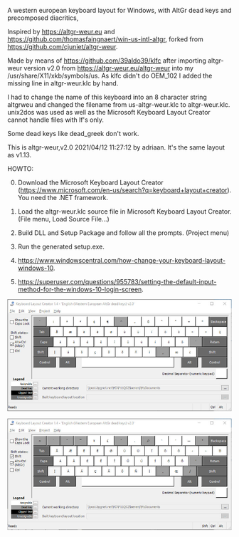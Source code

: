 A western european keyboard layout for Windows, with AltGr dead keys
and precomposed diacritics,

Inspired by https://altgr-weur.eu and
https://github.com/thomasfaingnaert/win-us-intl-altgr, forked from
https://github.com/cjuniet/altgr-weur.

Made by means of https://github.com/39aldo39/klfc after importing
altgr-weur version v2.0 from https://altgr-weur.eu/altgr-weur into my
/usr/share/X11/xkb/symbols/us.  As klfc didn't do OEM_102 I added the
missing line in altgr-weur.klc by hand.

I had to change the name of this keyboard into an 8 character string
altgrweu and changed the filename from us-altgr-weur.klc to
altgr-weur.klc.  unix2dos was used as well as the Microsoft Keyboard
Layout Creator cannot handle files with lf's only.

Some dead keys like dead_greek don't work.

This is altgr-weur,v2.0 2021/04/12 11:27:12 by adriaan. It's the same 
layout as v1.13.

HOWTO:

0. Download the Microsoft Keyboard Layout Creator
(https://www.microsoft.com/en-us/search?q=keyboard+layout+creator).  You
need the .NET framework.

1. Load the altgr-weur.klc source file in Microsoft Keyboard Layout
Creator.  (File menu, Load Source File...)

2. Build DLL and Setup Package and follow all the prompts.  (Project menu)

3. Run the generated setup.exe.

4. https://www.windowscentral.com/how-change-your-keyboard-layout-windows-10.

5. https://superuser.com/questions/955783/setting-the-default-input-method-for-the-windows-10-login-screen.

![AltGrg](AltGr.jpg)

![Shift+AltGr](ShiftAltGr.jpg)
